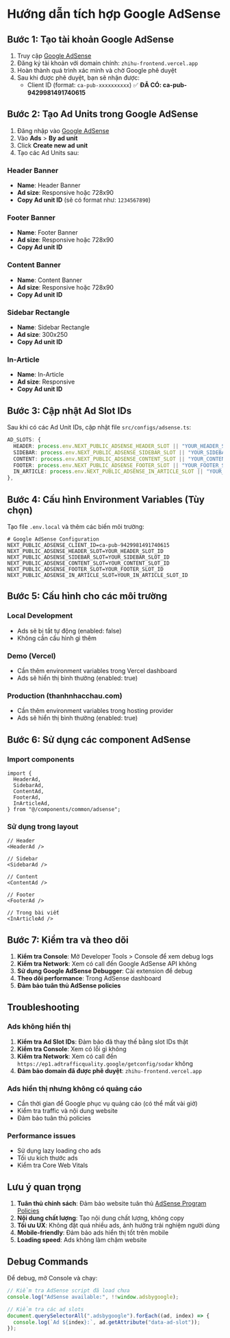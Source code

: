 # Hướng dẫn tích hợp Google AdSense

## Bước 1: Tạo tài khoản Google AdSense

1. Truy cập [Google AdSense](https://www.google.com/adsense)
2. Đăng ký tài khoản với domain chính: `zhihu-frontend.vercel.app`
3. Hoàn thành quá trình xác minh và chờ Google phê duyệt
4. Sau khi được phê duyệt, bạn sẽ nhận được:
   - Client ID (format: `ca-pub-xxxxxxxxxx`) ✅ **ĐÃ CÓ: ca-pub-9429981491740615**

## Bước 2: Tạo Ad Units trong Google AdSense

1. Đăng nhập vào [Google AdSense](https://www.google.com/adsense)
2. Vào **Ads** > **By ad unit**
3. Click **Create new ad unit**
4. Tạo các Ad Units sau:

### Header Banner

- **Name**: Header Banner
- **Ad size**: Responsive hoặc 728x90
- **Copy Ad unit ID** (sẽ có format như: `1234567890`)

### Footer Banner

- **Name**: Footer Banner
- **Ad size**: Responsive hoặc 728x90
- **Copy Ad unit ID**

### Content Banner

- **Name**: Content Banner
- **Ad size**: Responsive hoặc 728x90
- **Copy Ad unit ID**

### Sidebar Rectangle

- **Name**: Sidebar Rectangle
- **Ad size**: 300x250
- **Copy Ad unit ID**

### In-Article

- **Name**: In-Article
- **Ad size**: Responsive
- **Copy Ad unit ID**

## Bước 3: Cập nhật Ad Slot IDs

Sau khi có các Ad Unit IDs, cập nhật file `src/configs/adsense.ts`:

```typescript
AD_SLOTS: {
  HEADER: process.env.NEXT_PUBLIC_ADSENSE_HEADER_SLOT || "YOUR_HEADER_SLOT_ID", // Thay YOUR_HEADER_SLOT_ID
  SIDEBAR: process.env.NEXT_PUBLIC_ADSENSE_SIDEBAR_SLOT || "YOUR_SIDEBAR_SLOT_ID", // Thay YOUR_SIDEBAR_SLOT_ID
  CONTENT: process.env.NEXT_PUBLIC_ADSENSE_CONTENT_SLOT || "YOUR_CONTENT_SLOT_ID", // Thay YOUR_CONTENT_SLOT_ID
  FOOTER: process.env.NEXT_PUBLIC_ADSENSE_FOOTER_SLOT || "YOUR_FOOTER_SLOT_ID", // Thay YOUR_FOOTER_SLOT_ID
  IN_ARTICLE: process.env.NEXT_PUBLIC_ADSENSE_IN_ARTICLE_SLOT || "YOUR_IN_ARTICLE_SLOT_ID", // Thay YOUR_IN_ARTICLE_SLOT_ID
},
```

## Bước 4: Cấu hình Environment Variables (Tùy chọn)

Tạo file `.env.local` và thêm các biến môi trường:

```env
# Google AdSense Configuration
NEXT_PUBLIC_ADSENSE_CLIENT_ID=ca-pub-9429981491740615
NEXT_PUBLIC_ADSENSE_HEADER_SLOT=YOUR_HEADER_SLOT_ID
NEXT_PUBLIC_ADSENSE_SIDEBAR_SLOT=YOUR_SIDEBAR_SLOT_ID
NEXT_PUBLIC_ADSENSE_CONTENT_SLOT=YOUR_CONTENT_SLOT_ID
NEXT_PUBLIC_ADSENSE_FOOTER_SLOT=YOUR_FOOTER_SLOT_ID
NEXT_PUBLIC_ADSENSE_IN_ARTICLE_SLOT=YOUR_IN_ARTICLE_SLOT_ID
```

## Bước 5: Cấu hình cho các môi trường

### Local Development

- Ads sẽ bị tắt tự động (enabled: false)
- Không cần cấu hình gì thêm

### Demo (Vercel)

- Cần thêm environment variables trong Vercel dashboard
- Ads sẽ hiển thị bình thường (enabled: true)

### Production (thanhnhacchau.com)

- Cần thêm environment variables trong hosting provider
- Ads sẽ hiển thị bình thường (enabled: true)

## Bước 6: Sử dụng các component AdSense

### Import components

```tsx
import {
  HeaderAd,
  SidebarAd,
  ContentAd,
  FooterAd,
  InArticleAd,
} from "@/components/common/adsense";
```

### Sử dụng trong layout

```tsx
// Header
<HeaderAd />

// Sidebar
<SidebarAd />

// Content
<ContentAd />

// Footer
<FooterAd />

// Trong bài viết
<InArticleAd />
```

## Bước 7: Kiểm tra và theo dõi

1. **Kiểm tra Console**: Mở Developer Tools > Console để xem debug logs
2. **Kiểm tra Network**: Xem có call đến Google AdSense API không
3. **Sử dụng Google AdSense Debugger**: Cài extension để debug
4. **Theo dõi performance**: Trong AdSense dashboard
5. **Đảm bảo tuân thủ AdSense policies**

## Troubleshooting

### Ads không hiển thị

1. **Kiểm tra Ad Slot IDs**: Đảm bảo đã thay thế bằng slot IDs thật
2. **Kiểm tra Console**: Xem có lỗi gì không
3. **Kiểm tra Network**: Xem có call đến `https://ep1.adtrafficquality.google/getconfig/sodar` không
4. **Đảm bảo domain đã được phê duyệt**: `zhihu-frontend.vercel.app`

### Ads hiển thị nhưng không có quảng cáo

- Cần thời gian để Google phục vụ quảng cáo (có thể mất vài giờ)
- Kiểm tra traffic và nội dung website
- Đảm bảo tuân thủ policies

### Performance issues

- Sử dụng lazy loading cho ads
- Tối ưu kích thước ads
- Kiểm tra Core Web Vitals

## Lưu ý quan trọng

1. **Tuân thủ chính sách**: Đảm bảo website tuân thủ [AdSense Program Policies](https://support.google.com/adsense/answer/48182)
2. **Nội dung chất lượng**: Tạo nội dung chất lượng, không copy
3. **Tối ưu UX**: Không đặt quá nhiều ads, ảnh hưởng trải nghiệm người dùng
4. **Mobile-friendly**: Đảm bảo ads hiển thị tốt trên mobile
5. **Loading speed**: Ads không làm chậm website

## Debug Commands

Để debug, mở Console và chạy:

```javascript
// Kiểm tra AdSense script đã load chưa
console.log("AdSense available:", !!window.adsbygoogle);

// Kiểm tra các ad slots
document.querySelectorAll(".adsbygoogle").forEach((ad, index) => {
  console.log(`Ad ${index}:`, ad.getAttribute("data-ad-slot"));
});
```
